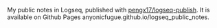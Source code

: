 My public notes in Logseq, published with [pengx17/logseq-publish](https://github.com/pengx17/logseq-publish).
It is available on Github Pages anyonicfugue.github.io/logseq_public_notes.

